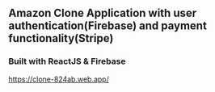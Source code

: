 ## Amazon Clone Application with user authentication(Firebase) and payment functionality(Stripe)

### Built with ReactJS & Firebase

https://clone-824ab.web.app/
